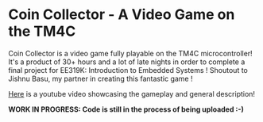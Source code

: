 # Coin Collector - A Video Game on the TM4C

Coin Collector is a video game fully playable on the TM4C microcontroller! It's a product of 30+ hours and a lot of late nights in order to complete a final project for EE319K: Introduction to Embedded Systems ! Shoutout to Jishnu Basu, my partner in creating this fantastic game !

[Here](https://youtu.be/RQVxKQrjG_E) is a youtube video showcasing the gameplay and general description!

<b> WORK IN PROGRESS: Code is still in the process of being uploaded :-) </b>
